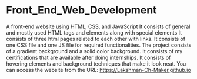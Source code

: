 # Front_End_Web_Development
A front-end website using HTML, CSS, and JavaScript
It consists of general and mostly used HTML tags and elements along with special elements
It consists of three html pages related to each other with links.
It consists of one CSS file and one JS file for required functionalities.
The project consists of a gradient background and a solid color background.
It consists of my certifications that are available after doing internships.
It consists of hovering elements and background techniques that make it look neat.
You can access the website from the URL: https://Lakshman-Ch-Maker.github.io 
